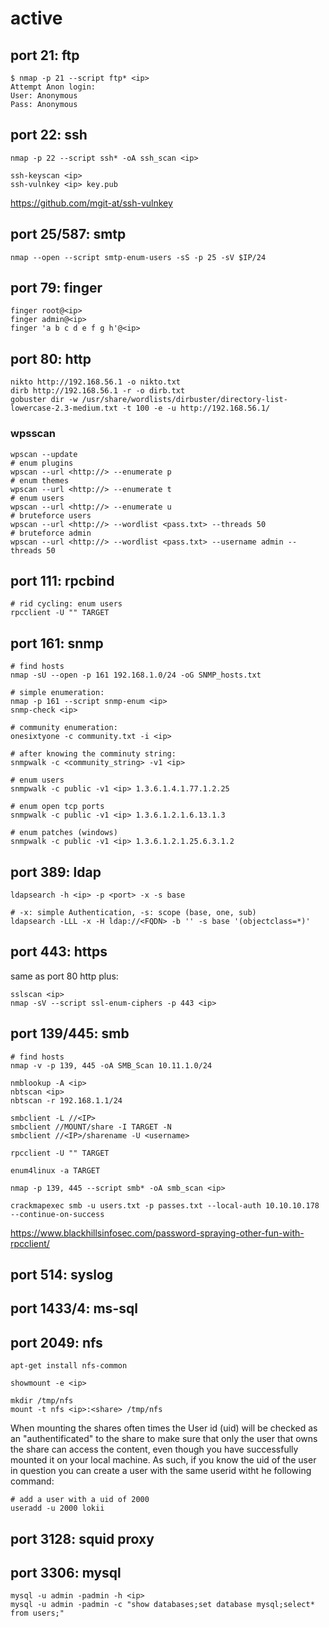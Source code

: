 # active

## port 21: ftp

    $ nmap -p 21 --script ftp* <ip>
    Attempt Anon login:
    User: Anonymous
    Pass: Anonymous

## port 22: ssh

    nmap -p 22 --script ssh* -oA ssh_scan <ip>

    ssh-keyscan <ip>
    ssh-vulnkey <ip> key.pub

https://github.com/mgit-at/ssh-vulnkey

## port 25/587: smtp

    nmap --open --script smtp-enum-users -sS -p 25 -sV $IP/24

## port 79: finger

    finger root@<ip>
    finger admin@<ip>
    finger 'a b c d e f g h'@<ip>

## port 80: http

    nikto http://192.168.56.1 -o nikto.txt
    dirb http://192.168.56.1 -r -o dirb.txt
    gobuster dir -w /usr/share/wordlists/dirbuster/directory-list-lowercase-2.3-medium.txt -t 100 -e -u http://192.168.56.1/

### wpsscan

    wpscan --update
    # enum plugins
    wpscan --url <http://> --enumerate p
    # enum themes
    wpscan --url <http://> --enumerate t
    # enum users
    wpscan --url <http://> --enumerate u
    # bruteforce users
    wpscan --url <http://> --wordlist <pass.txt> --threads 50
    # bruteforce admin
    wpscan --url <http://> --wordlist <pass.txt> --username admin --threads 50

## port 111: rpcbind

    # rid cycling: enum users
    rpcclient -U "" TARGET

## port 161: snmp

    # find hosts
    nmap -sU --open -p 161 192.168.1.0/24 -oG SNMP_hosts.txt

    # simple enumeration:
    nmap -p 161 --script snmp-enum <ip>
    snmp-check <ip>

    # community enumeration:
    onesixtyone -c community.txt -i <ip>

    # after knowing the comminuty string:
    snmpwalk -c <community_string> -v1 <ip>

    # enum users
    snmpwalk -c public -v1 <ip> 1.3.6.1.4.1.77.1.2.25

    # enum open tcp ports
    snmpwalk -c public -v1 <ip> 1.3.6.1.2.1.6.13.1.3

    # enum patches (windows)
    snmpwalk -c public -v1 <ip> 1.3.6.1.2.1.25.6.3.1.2

## port 389: ldap

    ldapsearch -h <ip> -p <port> -x -s base

    # -x: simple Authentication, -s: scope (base, one, sub)
    ldapsearch -LLL -x -H ldap://<FQDN> -b '' -s base '(objectclass=*)'

## port 443: https

same as port 80 http plus:

    sslscan <ip>
    nmap -sV --script ssl-enum-ciphers -p 443 <ip>

## port 139/445: smb

    # find hosts
    nmap -v -p 139, 445 -oA SMB_Scan 10.11.1.0/24

    nmblookup -A <ip>
    nbtscan <ip>
    nbtscan -r 192.168.1.1/24

    smbclient -L //<IP>
    smbclient //MOUNT/share -I TARGET -N
    smbclient //<IP>/sharename -U <username>

    rpcclient -U "" TARGET

    enum4linux -a TARGET

    nmap -p 139, 445 --script smb* -oA smb_scan <ip>

    crackmapexec smb -u users.txt -p passes.txt --local-auth 10.10.10.178 --continue-on-success

https://www.blackhillsinfosec.com/password-spraying-other-fun-with-rpcclient/

## port 514: syslog

## port 1433/4: ms-sql

## port 2049: nfs

    apt-get install nfs-common

    showmount -e <ip>

    mkdir /tmp/nfs
    mount -t nfs <ip>:<share> /tmp/nfs

When mounting the shares often times the User id (uid) will be checked as an "authentificated" to the share to make sure that only the user that owns the share can access the content, even though you have successfully mounted it on your local machine. As such, if you know the uid of the user in question you can create a user with the same userid witht he following command:

    # add a user with a uid of 2000
    useradd -u 2000 lokii

## port 3128: squid proxy

## port 3306: mysql

    mysql -u admin -padmin -h <ip>
    mysql -u admin -padmin -c "show databases;set database mysql;select* from users;"
